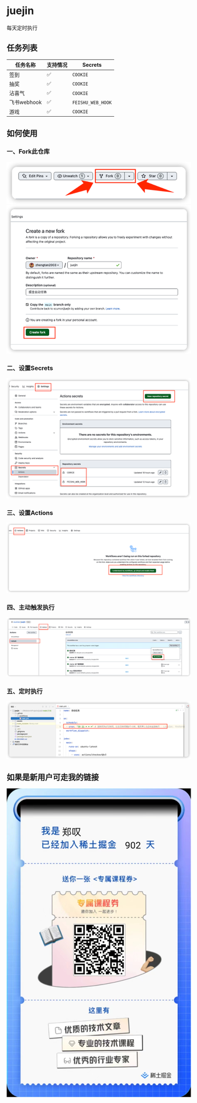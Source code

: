 # juejin
每天定时执行

## 任务列表
| 任务名称      | 支持情况 | Secrets           |
|-----------|------|-------------------|
| 签到        | ✅    | `COOKIE`          |
| 抽奖        | ✅    | `COOKIE`          |
| 沾喜气       | ✅    | `COOKIE`          |
| 飞书webhook | ✅    | `FEISHU_WEB_HOOK` |
| 游戏        | ✅    | `COOKIE`          |

## 如何使用
### 一、Fork此仓库
![img.png](assets/img.png)
![img_2.png](assets/img_2.png)
### 二、设置Secrets
![img_1.png](assets/img_1.png)
### 三、设置Actions
![img_3.png](assets/img_3.png)
### 四、主动触发执行
![img.png](assets/img_4.png)
### 五、定时执行
![img.png](assets/img_5.png)

## 如果是新用户可走我的链接
![7441667978683_.pic.jpg](assets/7441667978683_.pic.jpg)

